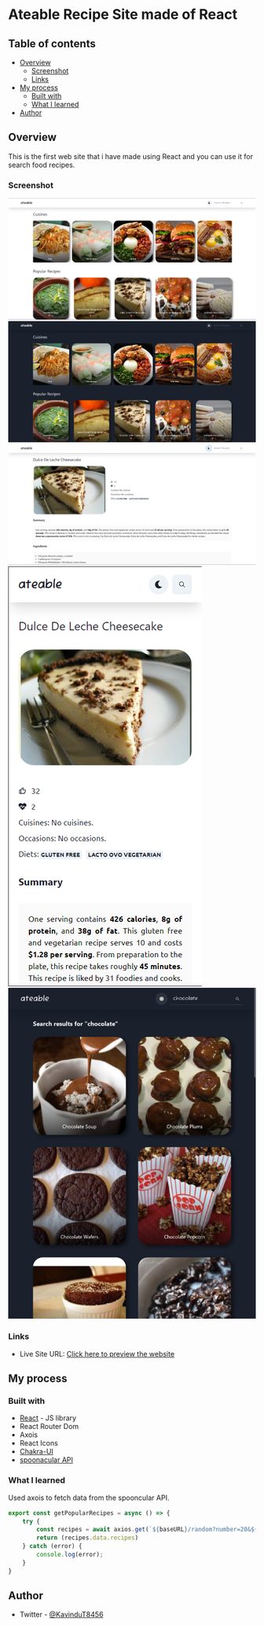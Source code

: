 # Ateable Recipe Site made of React


## Table of contents

- [Overview](#overview)
  - [Screenshot](#screenshot)
  - [Links](#links)
- [My process](#my-process)
  - [Built with](#built-with)
  - [What I learned](#what-i-learned)
- [Author](#author)


## Overview
This is the first web site that i have made using React and you can use it for search food recipes.

### Screenshot

![](./screenshots/ateable%20full%20w.png)
![](./screenshots/ateable%20full%20b.png)
![](./screenshots/ateable%20full%20details.png)
![](./screenshots/ateable%20mobile%20details.png)
![](./screenshots/mobile%20search.png)


### Links

- Live Site URL: [Click here to preview the website](https://ateable.netlify.app/)

## My process

### Built with

- [React](https://reactjs.org/) - JS library
- React Router Dom
- Axois
- React Icons
- [Chakra-UI](https://chakra-ui.com/)
- [spoonacular API](https://spoonacular.com/food-api)


### What I learned

Used axois to fetch data from the spooncular API.

```js
export const getPopularRecipes = async () => {
    try {
        const recipes = await axios.get(`${baseURL}/random?number=20&${key}`)
        return (recipes.data.recipes)
    } catch (error) {
        console.log(error);
    }
}
```

## Author

- Twitter - [@KavinduT8456](https://twitter.com/KavinduT8456)
